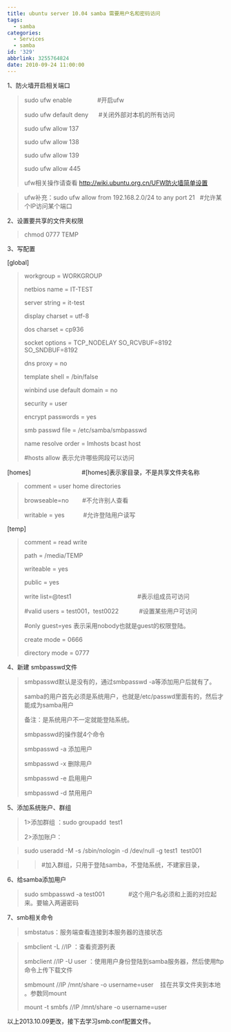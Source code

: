 ```yaml
---
title: ubuntu server 10.04 samba 需要用户名和密码访问
tags:
  - samba
categories:
  - Services
  - samba
id: '329'
abbrlink: 3255764824
date: 2010-09-24 11:00:00
---
```


1、防火墙开启相关端口

> sudo ufw enable               #开启ufw
> 
> sudo ufw default deny      #关闭外部对本机的所有访问
> 
> sudo ufw allow 137
> 
> sudo ufw allow 138
> 
> sudo ufw allow 139
> 
> sudo ufw allow 445
> 
>   
> 
> ufw相关操作请查看 http://wiki.ubuntu.org.cn/UFW防火墙简单设置

> ufw补充：sudo ufw allow from 192.168.2.0/24 to any port 21   #允许某个IP访问某个端口

  

2、设置要共享的文件夹权限

> chmod 0777 TEMP

  

3、写配置

\[global\]

> workgroup = WORKGROUP
> 
> netbios name = IT-TEST
> 
> server string = it-test
> 
> display charset = utf-8
> 
> dos charset = cp936
> 
> socket options = TCP\_NODELAY SO\_RCVBUF=8192 SO\_SNDBUF=8192
> 
> dns proxy = no
> 
> template shell = /bin/false
> 
> winbind use default domain = no
> 
> security = user
> 
> encrypt passwords = yes
> 
> smb passwd file = /etc/samba/smbpasswd
> 
> name resolve order = lmhosts bcast host
> 
> #hosts allow 表示允许哪些网段可以访问

  

\[homes\]                              #\[homes\]表示家目录，不是共享文件夹名称

> comment = user home directories
> 
> browseable=no        #不允许别人查看
> 
> writable = yes           #允许登陆用户读写

  

\[temp\]

> comment = read write
> 
> path = /media/TEMP
> 
> writeable = yes
> 
> public = yes
> 
> write list=@test1                                       #表示组成员可访问
> 
> #valid users = test001，test0022            #设置某些用户可访问
> 
> #only guest=yes 表示采用nobody也就是guest的权限登陆。
> 
> create mode = 0666
> 
> directory mode = 0777

  

4、新建 smbpasswd文件

> smbpasswd默认是没有的，通过smbpasswd -a等添加用户后就有了。
> 
> samba的用户首先必须是系统用户，也就是/etc/passwd里面有的，然后才能成为samba用户
> 
> 备注：是系统用户不一定就能登陆系统。
> 
> smbpasswd的操作就4个命令
> 
> smbpasswd -a 添加用户
> 
> smbpasswd -x 删除用户
> 
> smbpasswd -e 启用用户
> 
> smbpasswd -d 禁用用户

  

5、添加系统账户、群组

> 1>添加群组 ：sudo groupadd  test1
> 
> 2>添加账户：

> sudo useradd -M -s /sbin/nologin -d /dev/null -g test1  test001    

> > #加入群组，只用于登陆samba，不登陆系统，不建家目录，

  

6、给samba添加用户

> sudo smbpasswd -a test001              #这个用户名必须和上面的对应起来。要输入两遍密码

  

7、smb相关命令

> smbstatus：服务端查看连接到本服务器的连接状态

> smbclient -L //IP ：查看资源列表
> 
> smbclient //IP -U user ：使用用户身份登陆到samba服务器，然后使用ftp命令上传下载文件
> 
> smbmount //IP /mnt/share -o username=user    挂在共享文件夹到本地 。参数同mount
> 
> mount -t smbfs //IP /mnt/share -o username=user

  

以上2013.10.09更改，接下去学习smb.conf配置文件。